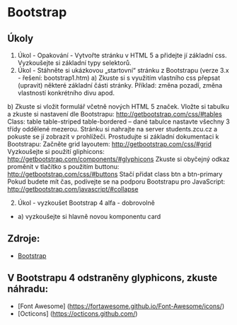 # Bootstrap

## Úkoly


1. Úkol - Opakování - Vytvořte stránku v HTML 5 a přidejte jí základní css. Vyzkoušejte si základní typy selektorů.
2. Úkol - Stáhněte si ukázkovou „startovní“ stránku z Bootstrapu (verze 3.x  - řešení: bootstrap1.htm) 
  a) Zkuste si s využitím vlastního css přepsat (upravit) některé základní části stránky.
  Příklad: změna pozadí, změna vlastností konkrétního divu apod.

  b) Zkuste si vložit formulář včetně nových HTML 5 značek.
Vložte si tabulku a zkuste si nastavení dle Bootstrapu: http://getbootstrap.com/css/#tables
Class: table table-striped table-bordered – dané tabulce nastavte všechny 3 třídy oddělené mezerou.
Stránku si nahrajte na server students.zcu.cz a pokuste se jí zobrazit v prohlížeči.
Prostudujte si základní dokumentaci k Bootstrapu:
Začněte grid layoutem: http://getbootstrap.com/css/#grid
Vyzkoušejte si použití gliphicons: http://getbootstrap.com/components/#glyphicons
Zkuste si obyčejný odkaz proměnit v tlačítko s použitím buttonu: http://getbootstrap.com/css/#buttons
Stačí přidat class btn a btn-primary
Pokud budete mít čas, podívejte se na podporu Bootstrapu pro JavaScript: http://getbootstrap.com/javascript/#collapse

2. Úkol - vyzkoušet Bootstrap 4 alfa - dobrovolně
  * a) vyzkoušejte si hlavně novou komponentu card

## Zdroje:
- [Bootstrap](http://getbootstrap.com/)

## V Bootstrapu 4 odstraněny glyphicons, zkuste náhradu:
- [Font Awesome] (https://fortawesome.github.io/Font-Awesome/icons/)
- [Octicons] (https://octicons.github.com/)
